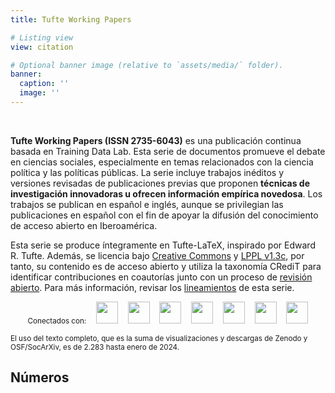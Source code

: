 ```yaml
---
title: Tufte Working Papers

# Listing view
view: citation

# Optional banner image (relative to `assets/media/` folder).
banner:
  caption: ''
  image: ''
---
```


<br>

**Tufte Working Papers (ISSN 2735-6043)** es una publicación continua basada en Training Data Lab. Esta serie de documentos promueve el debate en ciencias sociales, especialmente en temas relacionados con la ciencia política y las políticas públicas. La serie incluye trabajos inéditos y versiones revisadas de publicaciones previas que proponen **técnicas de investigación innovadoras u ofrecen información empírica novedosa**. Los trabajos se publican en español e inglés, aunque se privilegian las publicaciones en español con el fin de apoyar la difusión del conocimiento de acceso abierto en Iberoamérica.

Esta serie se produce íntegramente en Tufte-LaTeX, inspirado por Edward R. Tufte. Además, se licencia bajo [Creative Commons](https://github.com/training-datalab/tufte-working-papers/blob/master/LICENSE-CC.md) y [LPPL v1.3c](https://github.com/training-datalab/tufte-working-papers/blob/master/LICENSE-LPPL.md), por tanto, su contenido es de acceso abierto y utiliza la taxonomía CRediT para identificar contribuciones en coautorías junto con un proceso de [revisión abierto](https://training-datalab.com/tufte-working-papers/open-review/). Para más información, revisar los [lineamientos]((https://training-datalab.com/tufte-working-papers/guidelines/)) de esta serie.

<p align = "center", class="powered-by">
  <small>Conectados con:</small> &nbsp;&nbsp; <img src="/latindex.png" style="height: 35px; display:inline-block"> &nbsp;&nbsp <img src="/zenodo.png" style="height: 35px; display:inline-block"> &nbsp;&nbsp <img src="/openaire.jpg" style="height: 35px; display:inline-block"> &nbsp;&nbsp <img src="/socarxiv.jpg" style="height: 35px; display:inline-block"> &nbsp;&nbsp <img src="/orcid.png" style="height: 35px; display:inline-block"> &nbsp;&nbsp <img src="/cc.png" style="height: 35px; display:inline-block"> &nbsp;&nbsp <img src="/dora.png" style="height: 35px; display:inline-block">
</p>

<small>El uso del texto completo, que es la suma de visualizaciones y descargas de Zenodo y OSF/SocArXiv, es de 2.283 hasta enero de 2024.</small>

<h2>Números</h2>
